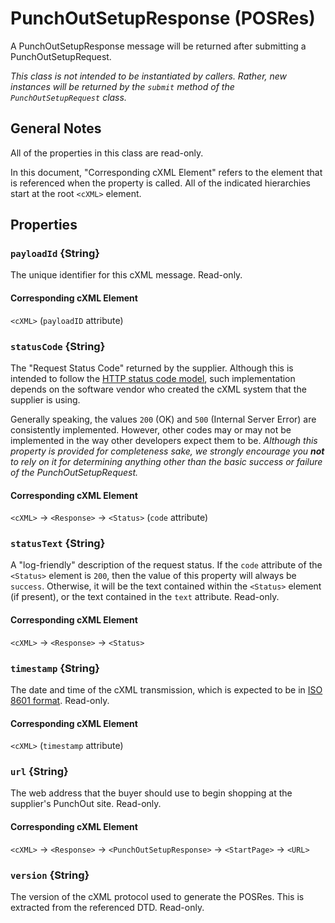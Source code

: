 # PunchOutSetupResponse (POSRes)

A PunchOutSetupResponse message will be returned after submitting a PunchOutSetupRequest.

_This class is not intended to be instantiated by callers. Rather, new instances will be returned by the `submit` method of the `PunchOutSetupRequest`  class._

## General Notes

All of the properties in this class are read-only.

In this document, "Corresponding cXML Element" refers to the element that is referenced when the property is called. All of the indicated hierarchies start at the root `<cXML>` element.


## Properties

### `payloadId` {String}

The unique identifier for this cXML message. Read-only.

#### Corresponding cXML Element

`<cXML>` (`payloadID` attribute)


### `statusCode` {String}

The "Request Status Code" returned by the supplier. Although this is intended to follow the [HTTP status code model](https://developer.mozilla.org/en-US/docs/Web/HTTP/Status), such implementation depends on the software vendor who created the cXML system that the supplier is using.

Generally speaking, the values `200` (OK) and `500` (Internal Server Error) are consistently implemented. However, other codes may or may not be implemented in the way other developers expect them to be. _Although this property is provided for completeness sake, we strongly encourage you **not** to rely on it for determining anything other than the basic success or failure of the PunchOutSetupRequest._

#### Corresponding cXML Element

`<cXML>` → `<Response>` → `<Status>` (`code` attribute)


### `statusText` {String}

A "log-friendly" description of the request status. If the `code` attribute of the `<Status>` element is `200`, then the value of this property will always be `success`. Otherwise, it will be the text contained within the `<Status>` element (if present), or the text contained in the `text` attribute. Read-only.

#### Corresponding cXML Element

`<cXML>` → `<Response>` → `<Status>`


### `timestamp` {String}

The date and time of the cXML transmission, which is expected to be in [ISO 8601 format](https://www.w3.org/TR/NOTE-datetime). Read-only.

#### Corresponding cXML Element

`<cXML>` (`timestamp` attribute)


### `url` {String}

The web address that the buyer should use to begin shopping at the supplier's PunchOut site. Read-only.

#### Corresponding cXML Element

`<cXML>` → `<Response>` → `<PunchOutSetupResponse>` → `<StartPage>` → `<URL>`


### `version` {String}

The version of the cXML protocol used to generate the POSRes. This is extracted from the referenced DTD. Read-only.
